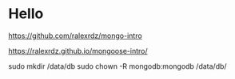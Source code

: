 # Hello

https://github.com/ralexrdz/mongo-intro

https://ralexrdz.github.io/mongoose-intro/

sudo mkdir /data/db
sudo chown -R mongodb:mongodb /data/db/









